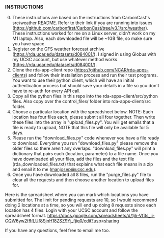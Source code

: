 ### INSTRUCTIONS

0. These instructions are based on the instructions from CarbonCast's src/weather README. Refer to their link if you are running into issues (https://github.com/carbonfirst/CarbonCast/tree/v3.1/src/weather). These instructions worked for me on a Linux server, didn't work on my M1 laptop. Also, each downloaded file will be ~1GB file, so make sure you have space. 
1. Register on the GFS weather forecast archive (https://rda.ucar.edu/datasets/d084001/). I signed in using Globus with my UCSC account, but use whatever method works (https://rda.ucar.edu/datasets/d084001/).
2. Clone the rda-app-client repo (https://github.com/NCAR/rda-apps-clients) and follow their installation process and run their test programs. You want to use their python client, which will have an initial authentication process but should save your details in a file so you don't have to re-auth for every API call.
3. Copy all the python files in this repo into the rda-apps-client/src/python files. Also copy over the control_files/ folder into rda-apps-client/src folder. 
4. Choose a particular location with the spreadsheet below. NOTE: Each location has four files each, please submit all four together. Then write these files into the array in "upload_files.py". You will get emails that a file is ready to upload, NOTE that this file will only be available for 5 days. 
5. Please run the "download_files.py" code whenever you have a file ready to download. Everytime you run "download_files.py" please remove the older files so there aren't any overlaps. "download_files.py" will print a dictionary that pairs each (location, parameter) to a file name. Once you have downloaded all your files, add the files and the text file (rda_downloaded_files.txt) that explains what each file means in a zip and email it to me (manjosep@ucsc.edu).
6. Once you have downloaded all 8 files, run the "purge_files.py" file to clear all the requests and then choose another location to upload files for. 


Here is the spreadsheet where you can mark which locations you have submitted for. The limit for pending requests are 10, so I would recommend doing 2 locations at a time, so you will end up doing 8 requests since each location has 4 files. Login with your UCSC account and follow the spreadsheet format. 
https://docs.google.com/spreadsheets/d/1jh-Vf3s_ii-CQW6yw2f6fLUf8SjnH18ZSZ9Yj_fjiq0/edit?usp=sharing


If you have any questions, feel free to email me too. 